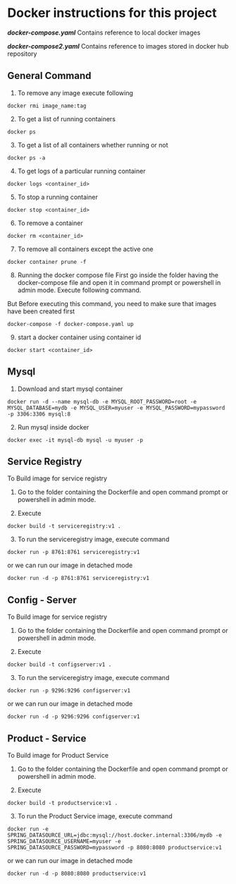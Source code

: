 # Docker instructions for this project

***docker-compose.yaml*** Contains reference to local docker images

***docker-compose2.yaml*** Contains reference to images stored in docker hub repository

## General Command

1) To remove any image execute following

```
docker rmi image_name:tag
```

2) To get a list of running containers

```
docker ps
```

3) To get a list of all containers whether running or not

```
docker ps -a
```

4) To get logs of a particular running container
```
docker logs <container_id>
```

5) To stop a running container
```
docker stop <container_id>
```

6) To remove a container
```
docker rm <container_id>
```

7) To remove all containers except the active one
```
docker container prune -f
```

8) Running the docker compose file
First go inside the folder having the docker-compose file and open it in command prompt or powershell in admin mode.
Execute following command.

But Before executing this command, you need to make sure that images have been created first
```
docker-compose -f docker-compose.yaml up
```

9) start a docker container using container id
```
docker start <container_id>
```

## Mysql

1) Download and start mysql container

```
docker run -d --name mysql-db -e MYSQL_ROOT_PASSWORD=root -e MYSQL_DATABASE=mydb -e MYSQL_USER=myuser -e MYSQL_PASSWORD=mypassword -p 3306:3306 mysql:8

```

2) Run mysql inside docker

```
docker exec -it mysql-db mysql -u myuser -p

```

## Service Registry

To Build image for service registry

1) Go to the folder containing the Dockerfile and open command prompt or powershell in admin mode.

2) Execute

```
docker build -t serviceregistry:v1 .
```

3) To run the serviceregistry image, execute command

```
docker run -p 8761:8761 serviceregistry:v1
```
or we can run our image in detached mode

```
docker run -d -p 8761:8761 serviceregistry:v1
```

## Config - Server

To Build image for service registry

1) Go to the folder containing the Dockerfile and open command prompt or powershell in admin mode.

2) Execute

```
docker build -t configserver:v1 .
```

3) To run the serviceregistry image, execute command

```
docker run -p 9296:9296 configserver:v1
```
or we can run our image in detached mode

```
docker run -d -p 9296:9296 configserver:v1
```

## Product - Service

To Build image for Product Service

1) Go to the folder containing the Dockerfile and open command prompt or powershell in admin mode.

2) Execute

```
docker build -t productservice:v1 .
```

3) To run the Product Service image, execute command

```
docker run -e SPRING_DATASOURCE_URL=jdbc:mysql://host.docker.internal:3306/mydb -e SPRING_DATASOURCE_USERNAME=myuser -e SPRING_DATASOURCE_PASSWORD=mypassword -p 8080:8080 productservice:v1
```
or we can run our image in detached mode

```
docker run -d -p 8080:8080 productservice:v1